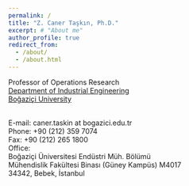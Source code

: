 ```yaml
---
permalink: /
title: "Z. Caner Taşkın, Ph.D."
excerpt: # "About me"
author_profile: true
redirect_from: 
  - /about/
  - /about.html
---
```


Professor of Operations Research <br>
[Department of Industrial Engineering](https://ie.bogazici.edu.tr) <br>
[Boğaziçi University](https://www.bogazici.edu.tr) <br>

<br>
E-mail: caner.taskin at bogazici.edu.tr <br>
Phone: +90 (212) 359 7074 <br>
Fax: +90 (212) 265 1800 <br>
Office: <br>
Boğaziçi Üniversitesi Endüstri Müh. Bölümü <br> 
Mühendislik Fakültesi Binası (Güney Kampüs) M4017 <br>
34342, Bebek, İstanbul
